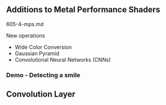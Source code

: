 

## Additions to Metal Performance Shaders

605-4-mps.md


New operations
- Wide Color Conversion
- Gaussian Pyramid
- Convolutional Neural Networks (CNNs)


### Demo - Detecting a smile


## Convolution Layer



###
